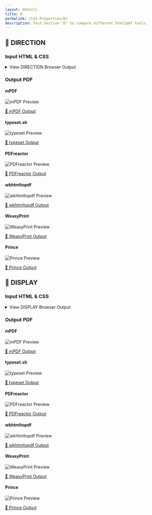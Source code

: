 ```yaml
---
layout: details
title: D
permalink: /CSS-Properties/D/
description: Test Section 'D' to compare different html2pdf tools.
---
```




## 🔬 DIRECTION

### Input HTML & CSS

<details>
    <summary>
        View DIRECTION Browser Output
    </summary>
    <img src="/{{ page.path }}/../browser_screenshot__html_CSS_Properties_D_direction.html.pdf.png" />
    <p>
        <a href="https://raw.githubusercontent.com/azettl/compare.html2pdf.tools/master//html/CSS%20Properties/D/direction.html" target="_blank" rel="noopener">📄 Get Input HTML on GitHub</a>
    </p>
</details>

### Output PDF

<div class="details-boxes">
    <div>
        <h4>mPDF</h4>
        <img src="/{{ page.path }}/../mpdf__html_CSS_Properties_D_direction.html.png" alt="mPDF Preview" />
        <p>
            <a href="/{{ page.path }}/../mpdf__html_CSS_Properties_D_direction.html.pdf" target="_blank">📕 mPDF Output</a>
        </p>
    </div>
    <div>
        <h4>typeset.sh</h4>
        <img src="/{{ page.path }}/../typeset__html_CSS_Properties_D_direction.html.png" alt="typeset Preview" />
        <p>
            <a href="/{{ page.path }}/../typeset__html_CSS_Properties_D_direction.html.pdf" target="_blank">📕 typeset Output</a>
        </p>
    </div>
    <div>
        <h4>PDFreactor</h4>
        <img src="/{{ page.path }}/../pdfreactor__html_CSS_Properties_D_direction.html.png" alt="PDFreactor Preview" />
        <p>
            <a href="/{{ page.path }}/../pdfreactor__html_CSS_Properties_D_direction.html.pdf" target="_blank">📕 PDFreactor Output</a>
        </p>
    </div>
    <div>
        <h4>wkhtmltopdf</h4>
        <img src="/{{ page.path }}/../wkhtmltopdf__html_CSS_Properties_D_direction.html.png" alt="wkhtmltopdf Preview" />
        <p>
            <a href="/{{ page.path }}/../wkhtmltopdf__html_CSS_Properties_D_direction.html.pdf" target="_blank">📕 wkhtmltopdf Output</a>
        </p>
    </div>
    <div>
        <h4>WeasyPrint</h4>
        <img src="/{{ page.path }}/../weasyprint__html_CSS_Properties_D_direction.html.png" alt="WeasyPrint Preview" />
        <p>
            <a href="/{{ page.path }}/../weasyprint__html_CSS_Properties_D_direction.html.pdf" target="_blank">📕 WeasyPrint Output</a>
        </p>
    </div>
    <div>
        <h4>Prince</h4>
        <img src="/{{ page.path }}/../princexml__html_CSS_Properties_D_direction.html.png" alt="Prince Preview" />
        <p>
            <a href="/{{ page.path }}/../princexml__html_CSS_Properties_D_direction.html.pdf" target="_blank">📕 Prince Output</a>
        </p>
    </div>
</div>

## 🔬 DISPLAY

### Input HTML & CSS

<details>
    <summary>
        View DISPLAY Browser Output
    </summary>
    <img src="/{{ page.path }}/../browser_screenshot__html_CSS_Properties_D_display.html.pdf.png" />
    <p>
        <a href="https://raw.githubusercontent.com/azettl/compare.html2pdf.tools/master//html/CSS%20Properties/D/display.html" target="_blank" rel="noopener">📄 Get Input HTML on GitHub</a>
    </p>
</details>

### Output PDF

<div class="details-boxes">
    <div>
        <h4>mPDF</h4>
        <img src="/{{ page.path }}/../mpdf__html_CSS_Properties_D_display.html.png" alt="mPDF Preview" />
        <p>
            <a href="/{{ page.path }}/../mpdf__html_CSS_Properties_D_display.html.pdf" target="_blank">📕 mPDF Output</a>
        </p>
    </div>
    <div>
        <h4>typeset.sh</h4>
        <img src="/{{ page.path }}/../typeset__html_CSS_Properties_D_display.html.png" alt="typeset Preview" />
        <p>
            <a href="/{{ page.path }}/../typeset__html_CSS_Properties_D_display.html.pdf" target="_blank">📕 typeset Output</a>
        </p>
    </div>
    <div>
        <h4>PDFreactor</h4>
        <img src="/{{ page.path }}/../pdfreactor__html_CSS_Properties_D_display.html.png" alt="PDFreactor Preview" />
        <p>
            <a href="/{{ page.path }}/../pdfreactor__html_CSS_Properties_D_display.html.pdf" target="_blank">📕 PDFreactor Output</a>
        </p>
    </div>
    <div>
        <h4>wkhtmltopdf</h4>
        <img src="/{{ page.path }}/../wkhtmltopdf__html_CSS_Properties_D_display.html.png" alt="wkhtmltopdf Preview" />
        <p>
            <a href="/{{ page.path }}/../wkhtmltopdf__html_CSS_Properties_D_display.html.pdf" target="_blank">📕 wkhtmltopdf Output</a>
        </p>
    </div>
    <div>
        <h4>WeasyPrint</h4>
        <img src="/{{ page.path }}/../weasyprint__html_CSS_Properties_D_display.html.png" alt="WeasyPrint Preview" />
        <p>
            <a href="/{{ page.path }}/../weasyprint__html_CSS_Properties_D_display.html.pdf" target="_blank">📕 WeasyPrint Output</a>
        </p>
    </div>
    <div>
        <h4>Prince</h4>
        <img src="/{{ page.path }}/../princexml__html_CSS_Properties_D_display.html.png" alt="Prince Preview" />
        <p>
            <a href="/{{ page.path }}/../princexml__html_CSS_Properties_D_display.html.pdf" target="_blank">📕 Prince Output</a>
        </p>
    </div>
</div>


